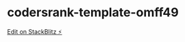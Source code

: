 # codersrank-template-omff49

[Edit on StackBlitz ⚡️](https://stackblitz.com/edit/codersrank-template-omff49)